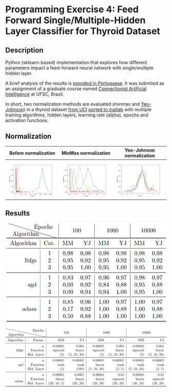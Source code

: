 # Programming Exercise 4: Feed Forward Single/Multiple-Hidden Layer Classifier for Thyroid Dataset
## Description
Python (sklearn-based) implementation that explores how different parameters impact a feed-forward neural network with single/multiple hidden layer. 

A brief analysis of the results is [provided in Portuguese](https://github.com/fredericoschardong/programming-exercise-4-thyroid-hyper-parameterization/blob/master/report%20in%20portuguese.pdf). It was submited as an assignment of a graduate course named [Connectionist Artificial Intelligence](https://moodle.ufsc.br/mod/assign/view.php?id=2122514) at UFSC, Brazil.

In short, two normalization methods are evaluated (minmax and [Yeo-Johnson](https://doi.org/10.1093/biomet/87.4.954)) in a thyroid dataset [from UCI](http://archive.ics.uci.edu/ml/index.php) [ported to matlab](https://www.tamps.cinvestav.mx/~wgomez/downloads.html) with multiple training algorithms, hidden layers, learning rate (alpha), epochs and activation functions.

## Normalization

Before normalization | MinMax normalization  |  Yeo-Johnson normalization
:-------------------------:|:-------------------------:|:-------------------------:
![](https://raw.githubusercontent.com/fredericoschardong/programming-exercise-4-thyroid-hyper-parameterization/master/Histogram%20before%20normalization.png "") | ![](https://raw.githubusercontent.com/fredericoschardong/programming-exercise-4-thyroid-hyper-parameterization/master/Histogram%20after%20normalization%20with%20MinMaxScaler().png "MinMax normalization")  |  ![](https://raw.githubusercontent.com/fredericoschardong/programming-exercise-4-thyroid-hyper-parameterization/master/Histogram%20after%20normalization%20with%20PowerTransformer().png "Yeo-Johnson normalization")


## Results

![](https://raw.githubusercontent.com/fredericoschardong/programming-exercise-4-thyroid-hyper-parameterization/master/f1-scores.png "")


![](https://raw.githubusercontent.com/fredericoschardong/programming-exercise-4-thyroid-hyper-parameterization/master/params.png "")
